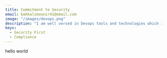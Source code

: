```yaml
---
title: Commitment to Security
email: bakkalimounir41@email.com
image: "/images/devops.png"
description: "I am well versed in Devops tools and technologies which include but not limited to Docker, Kubernetes, Jenkins"
keys:
  - Security First
  - Compliance
---
```



hello world
